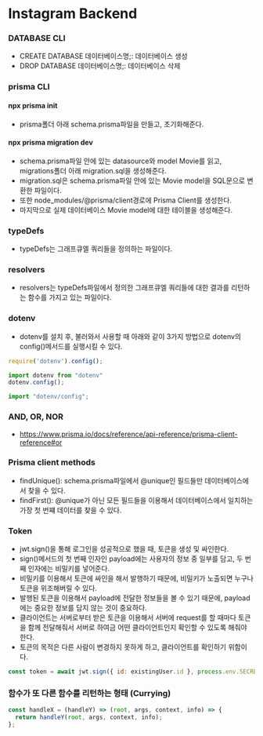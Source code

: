 # Instagram Backend

### DATABASE CLI

- CREATE DATABASE 데이터베이스명;: 데이터베이스 생성
- DROP DATABASE 데이터베이스명;: 데이터베이스 삭제

### prisma CLI

#### npx prisma init

- prisma폴더 아래 schema.prisma파일을 만들고, 초기화해준다.

#### npx prisma migration dev

- schema.prisma파일 안에 있는 datasource와 model Movie를 읽고, migrations폴더 아래 migration.sql을 생성해준다.
- migration.sql은 schema.prisma파일 안에 있는 Movie model을 SQL문으로 변환한 파일이다.
- 또한 node_modules/@prisma/client경로에 Prisma Client를 생성한다.
- 마지막으로 실제 데이터베이스 Movie model에 대한 테이블을 생성해준다.

### typeDefs

- typeDefs는 그래프큐엘 쿼리들을 정의하는 파일이다.

### resolvers

- resolvers는 typeDefs파일에서 정의한 그래프큐엘 쿼리들에 대한 결과를 리턴하는 함수를 가지고 있는 파일이다.

### dotenv

- dotenv를 설치 후, 불러와서 사용할 때 아래와 같이 3가지 방법으로 dotenv의 config()메서드를 실행시킬 수 있다.

```js
require('dotenv').config();

import dotenv from "dotenv"
dotenv.config();

import "dotenv/config";
```

### AND, OR, NOR

- https://www.prisma.io/docs/reference/api-reference/prisma-client-reference#or

### Prisma client methods

- findUnique(): schema.prisma파일에서 @unique인 필드들만 데이터베이스에서 찾을 수 있다.
- findFirst(): @unique가 아닌 모든 필드들을 이용해서 데이터베이스에서 일치하는 가장 첫 번쨰 데이터를 찾을 수 있다.

### Token

- jwt.sign()을 통해 로그인을 성공적으로 했을 때, 토큰을 생성 및 싸인한다.
- sign()메서드의 첫 번째 인자인 payload에는 사용자의 정보 중 일부를 담고, 두 번째 인자에는 비밀키를 넣어준다.
- 비밀키를 이용해서 토큰에 싸인을 해서 발행하기 때문에, 비밀키가 노출되면 누구나 토큰을 위조해버릴 수 있다.
- 발행된 토큰을 이용해서 payload에 전달한 정보들을 볼 수 있기 때문에, payload에는 중요한 정보를 담지 않는 것이 중요하다.
- 클라이언트는 서버로부터 받은 토큰을 이용해서 서버에 request를 할 때마다 토큰을 함께 전달해줘서 서버로 하여금 어떤 클라이언트인지 확인할 수 있도록 해줘야 한다.
- 토큰의 목적은 다른 사람이 변경하지 못하게 하고, 클라이언트를 확인하기 위함이다.

```javascript
const token = await jwt.sign({ id: existingUser.id }, process.env.SECRET_KEY);
```

### 함수가 또 다른 함수를 리턴하는 형태 (Currying)

```js
const handleX = (handleY) => (root, args, context, info) => {
  return handleY(root, args, context, info);
};
```